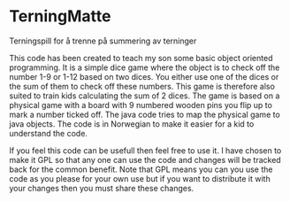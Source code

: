 # TerningMatte
Terningspill for å trenne på summering av terninger

This code has been created to teach my son some basic object oriented programming.
It is a simple dice game where the object is to check off the number 1-9 or 1-12 based on two dices.
You either use one of the dices or the sum of them to check off these numbers.
This game is therefore also suited to train kids calculating the sum of 2 dices.
The game is based on a physical game with a board with 9 numbered wooden pins you flip up to mark a number ticked off.
The java code tries to map the physical game to java objects.
The code is in Norwegian to make it easier for a kid to understand the code.

If you feel this code can be usefull then feel free to use it.
I have chosen to make it GPL so that any one can use the code and changes will be tracked back for the common benefit.
Note that GPL means you can you use the code as you please for your own use but if you want to distribute it with your changes then you must share these changes.
